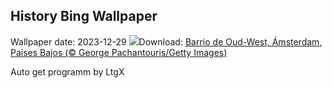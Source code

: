 ## History Bing Wallpaper
Wallpaper date: 2023-12-29
![](https://www.bing.com/th?id=OHR.BlueAmsterdam_ES-ES6291079085_UHD.jpg&w=1000)Download: [Barrio de Oud-West, Ámsterdam, Países Bajos (© George Pachantouris/Getty Images)](https://www.bing.com/th?id=OHR.BlueAmsterdam_ES-ES6291079085_UHD.jpg)

Auto get programm by LtgX
